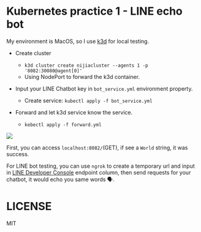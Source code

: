 # Kubernetes practice 1 - LINE echo bot

My environment is MacOS, so I use [k3d](https://github.com/rancher/k3d) for local testing.

- Create cluster

  - `k3d cluster create nijiacluster --agents 1 -p '8082:30080@agent[0]'`
  - Using NodePort to forward the k3d container.

- Input your LINE Chatbot key in `bot_service.yml` environment property.
  - Create service: `kubectl apply -f bot_service.yml`
- Forward and let k3d service know the service.
  - `kebectl apply -f forward.yml`

![](https://github.com/louis70109/kubernetes-line-echo-bot/blob/master/README.png)

First, you can access `localhost:8082/`(GET), if see a `World` string, it was success.

For LINE bot testing, you can use `ngrok` to create a temporary url and input in [LINE Developer Console](https://developers.line.biz/console/) endpoint column, then send requests for your chatbot, it would echo you same words 🗣.

# LICENSE

MIT
